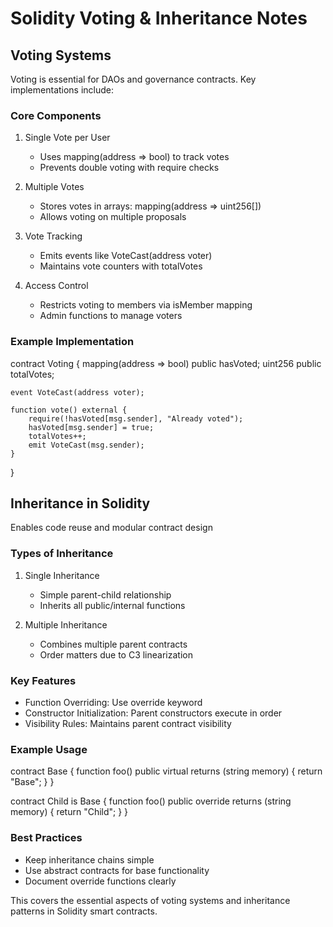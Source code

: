 # Solidity Voting & Inheritance Notes

## Voting Systems
Voting is essential for DAOs and governance contracts. Key implementations include:

### Core Components
1. Single Vote per User
   - Uses mapping(address => bool) to track votes
   - Prevents double voting with require checks

2. Multiple Votes
   - Stores votes in arrays: mapping(address => uint256[])
   - Allows voting on multiple proposals

3. Vote Tracking
   - Emits events like VoteCast(address voter)
   - Maintains vote counters with totalVotes

4. Access Control
   - Restricts voting to members via isMember mapping
   - Admin functions to manage voters

### Example Implementation
contract Voting {
    mapping(address => bool) public hasVoted;
    uint256 public totalVotes;
    
    event VoteCast(address voter);
    
    function vote() external {
        require(!hasVoted[msg.sender], "Already voted");
        hasVoted[msg.sender] = true;
        totalVotes++;
        emit VoteCast(msg.sender);
    }
}


## Inheritance in Solidity
Enables code reuse and modular contract design

### Types of Inheritance
1. Single Inheritance
   - Simple parent-child relationship
   - Inherits all public/internal functions

2. Multiple Inheritance
   - Combines multiple parent contracts
   - Order matters due to C3 linearization

### Key Features
- Function Overriding: Use override keyword
- Constructor Initialization: Parent constructors execute in order
- Visibility Rules: Maintains parent contract visibility

### Example Usage
contract Base {
    function foo() public virtual returns (string memory) {
        return "Base";
    }
}

contract Child is Base {
    function foo() public override returns (string memory) {
        return "Child";
    }
}


### Best Practices
- Keep inheritance chains simple
- Use abstract contracts for base functionality
- Document override functions clearly

This covers the essential aspects of voting systems and inheritance patterns in Solidity smart contracts.